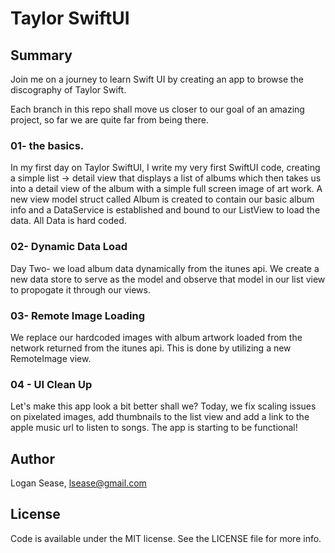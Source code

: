 # Taylor SwiftUI

## Summary
Join me on a journey to learn Swift UI by creating an app to browse the discography of Taylor Swift.

Each branch in this repo shall move us closer to our goal of an amazing project, so far we are quite far from being there.

### 01- the basics.
In my first day on Taylor SwiftUI, I write my very first SwiftUI code, creating a simple list -> detail view that displays a list of albums which then takes us into a detail view of the album with a simple full screen image of art work.
A new view model struct called Album is created to contain our basic album info and a DataService is established and bound to our ListView to load the data.
All Data is hard coded.

### 02- Dynamic Data Load
Day Two- we load album data dynamically from the itunes api. We create a new data store to serve as the model and observe that model in our list view to propogate it through our views. 

### 03- Remote Image Loading
We replace our hardcoded images with album artwork loaded from the network returned from the itunes api.
This is done by utilizing a new RemoteImage view.

### 04 - UI Clean Up
Let's make this app look a bit better shall we? Today, we fix scaling issues on pixelated images, add thumbnails to the list view and add a link to the apple music url to listen to songs. The app is starting to be functional!

## Author

Logan Sease, lsease@gmail.com

## License

Code is available under the MIT license. See the LICENSE file for more info.
